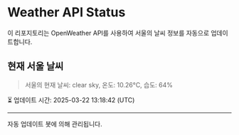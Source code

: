 
# Weather API Status

이 리포지토리는 OpenWeather API를 사용하여 서울의 날씨 정보를 자동으로 업데이트합니다.

## 현재 서울 날씨
> 서울의 현재 날씨: clear sky, 온도: 10.26°C, 습도: 64%

⏳ 업데이트 시간: 2025-03-22 13:18:42 (UTC)

---
자동 업데이트 봇에 의해 관리됩니다.
